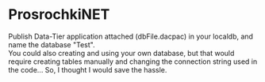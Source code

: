 # ProsrochkiNET


Publish Data-Tier application attached (dbFile.dacpac) in your localdb, and name the database "Test". <br />
You could also creating and using your own database, but that would require creating tables manually and changing the connection string used in the code... So, I thought I would save the hassle.
